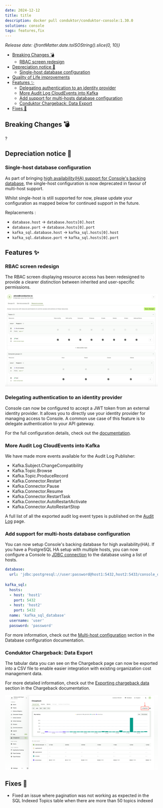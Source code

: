 ```yaml
---
date: 2024-12-12
title: title
description: docker pull conduktor/conduktor-console:1.30.0
solutions: console
tags: features,fix
---
```


*Release date: {frontMatter.date.toISOString().slice(0, 10)}*

- [Breaking Changes 💣](#breaking-changes-)
  - [RBAC screen redesign](#rbac-screen-redesign)
- [Depreciation notice 🚨](#depreciation-notice-)
  - [Single-host database configuration](#single-host-database-configuration)
- [Quality of Life improvements](#quality-of-life-improvements)
- [Features ✨](#features-)
  - [Delegating authentication to an identity provider](#delegating-authentication-to-an-identity-provider)
  - [More Audit Log CloudEvents into Kafka](#more-audit-log-cloudevents-into-kafka)
  - [Add support for multi-hosts database configuration](#add-support-for-multi-hosts-database-configuration)
  - [Conduktor Chargeback: Data Export](#conduktor-chargeback-data-export)
- [Fixes 🔨](#fixes-)

## Breaking Changes 💣
?

## Depreciation notice 🚨

### Single-host database configuration

As part of bringing [high availability(HA) support for Console's backing database](#add-support-for-multi-hosts-database-configuration), the single-host configuration is now deprecated in favour of multi-host support.

Whilst single-host is still supported for now, please update your configuration as mapped below for continued support in the future.

Replacements :
- `database.host` -> `database.hosts[0].host`
- `database.port` -> `database.hosts[0].port`
- `kafka_sql.database.host` -> `kafka_sql.hosts[0].host`
- `kafka_sql.database.port` -> `kafka_sql.hosts[0].port`


## Features ✨

### RBAC screen redesign

The RBAC screen displaying resource access has been redesigned to provide a clearer distinction between inherited and user-specific permissions.

![RBAC screen](/images/changelog/platform/v30/RBAC-screen-redesign.png)

### Delegating authentication to an identity provider
Console can now be configured to accept a JWT token from an external identity provider.
It allows you to directly use your identity provider for managing access to Console.
A common use case of this feature is to delegate authentication to your API gateway.

For the full configuration details, check out the [documentation](/platform/get-started/configuration/user-authentication/jwt-auth).

### More Audit Log CloudEvents into Kafka

We have made more events available for the Audit Log Publisher:
- Kafka.Subject.ChangeCompatibility
- Kafka.Topic.Browse
- Kafka.Topic.ProduceRecord
- Kafka.Connector.Restart
- Kafka.Connector.Pause
- Kafka.Connector.Resume
- Kafka.Connector.RestartTask
- Kafka.Connector.AutoRestartActivate
- Kafka.Connector.AutoRestartStop

A full list of all the exported audit log event types is published on the [Audit Log](/platform/navigation/settings/audit-log/#exportable-audit-log-events) page.

### Add support for multi-hosts database configuration

You can now setup Console's backing database for high availability(HA). If you have a PostgreSQL HA setup with multiple hosts, you can now configure a Console to [JDBC connection](https://jdbc.postgresql.org/documentation/use/#connection-fail-over) to the database using a list of hosts.

```yaml
database:
  url: 'jdbc:postgresql://user:password@host1:5432,host2:5433/console_database'
  
kafka_sql:
  hosts:
  - host: 'host1'
    port: 5432
  - host: 'host2'
    port: 5432
  name: 'kafka_sql_database'
  username: 'user'
  password: 'password'
```
For more information, check out the [Multi-host configuration](/platform/get-started/configuration/database/#multi-host-configuration) section in the Database configuration documentation.

### Conduktor Chargeback: Data Export

The tabular data you can see on the Chargeback page can now be exported into a CSV file to enable easier integration with existing organization cost management data.

For more detailed information, check out the [Exporting chargeback data](/platform/navigation/chargeback#exporting-chargeback-data) section in the Chargeback documentation.

![A screenshot of the Chargeback section in the console, showing a graph and a data table with cost and usage metrics over time. The 'Export all' button is highlighted in the top right corner of the graph.](/images/changelog/platform/v30/chargeback-data-export.png)

## Fixes 🔨
- Fixed an issue where pagination was not working as expected in the SQL Indexed Topics table when there are more than 50 topics indexed
